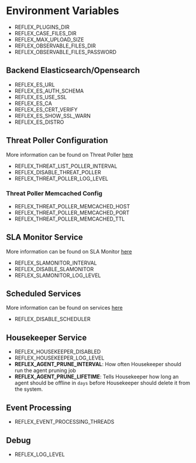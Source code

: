 # Environment Variables

- REFLEX_PLUGINS_DIR
- REFLEX_CASE_FILES_DIR
- REFLEX_MAX_UPLOAD_SIZE
- REFLEX_OBSERVABLE_FILES_DIR
- REFLEX_OBSERVABLE_FILES_PASSWORD

## Backend Elasticsearch/Opensearch

- REFLEX_ES_URL
- REFLEX_ES_AUTH_SCHEMA
- REFLEX_ES_USE_SSL
- REFLEX_ES_CA
- REFLEX_ES_CERT_VERIFY
- REFLEX_ES_SHOW_SSL_WARN
- REFLEX_ES_DISTRO

## Threat Poller Configuration

More information can be found on Threat Poller [here](../services/threat-poller.md)

- REFLEX_THREAT_LIST_POLLER_INTERVAL
- REFLEX_DISABLE_THREAT_POLLER
- REFLEX_THREAT_POLLER_LOG_LEVEL

### Threat Poller Memcached Config

- REFLEX_THREAT_POLLER_MEMCACHED_HOST
- REFLEX_THREAT_POLLER_MEMCACHED_PORT
- REFLEX_THREAT_POLLER_MEMCACHED_TTL

## SLA Monitor Service

More information can be found on SLA Monitor [here](../services/sla-monitor.md)

- REFLEX_SLAMONITOR_INTERVAL
- REFLEX_DISABLE_SLAMONITOR
- REFLEX_SLAMONITOR_LOG_LEVEL

## Scheduled Services

More information can be found on services [here](../services/overview.md)

- REFLEX_DISABLE_SCHEDULER

## Housekeeper Service

- REFLEX_HOUSEKEEPER_DISABLED
- REFLEX_HOUSEKEEPER_LOG_LEVEL
- **REFLEX_AGENT_PRUNE_INTERVAL**: How often Housekeeper should run the agent pruning job
- **REFLEX_AGENT_PRUNE_LIFETIME**: Tells Housekeeper how long an agent should be offline in `days` before Housekeeper should delete it from the system.

## Event Processing
- REFLEX_EVENT_PROCESSING_THREADS

## Debug
- REFLEX_LOG_LEVEL
